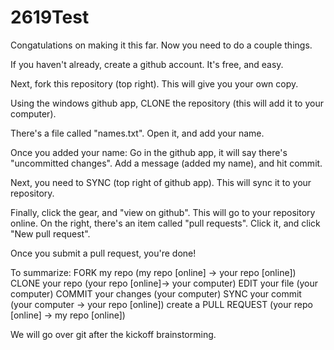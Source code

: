 2619Test
========
Congatulations on making it this far. Now you need to do a couple things.

If you haven't already, create a github account. It's free, and easy.

Next, fork this repository (top right).
This will give you your own copy. 

Using the windows github app, CLONE the repository (this will add it to your computer). 

There's a file called "names.txt". Open it, and add your name.

Once you added your name:
Go in the github app, it will say there's "uncommitted changes".
Add a message (added my name), and hit commit.

Next, you need to SYNC (top right of github app). This will sync it to your repository.

Finally, click the gear, and "view on github". This will go to your repository online.
On the right, there's an item called "pull requests". Click it, and click "New pull request".

Once you submit a pull request, you're done!

To summarize:
FORK my repo (my repo [online] -> your repo [online])
CLONE your repo (your repo [online]-> your computer)
EDIT your file (your computer)
COMMIT your changes (your computer)
SYNC your commit (your computer -> your repo [online])
create a PULL REQUEST (your repo [online] -> my repo [online])

We will go over git after the kickoff brainstorming. 